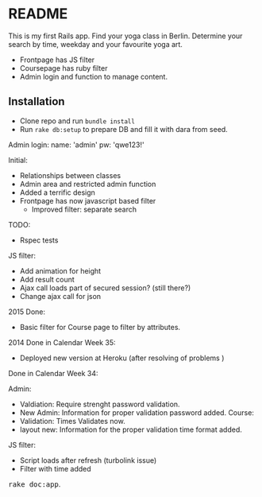 # README

This is my first Rails app. Find your yoga class in Berlin. Determine your search by time, weekday and your favourite yoga art.

- Frontpage has JS filter
- Coursepage has ruby filter
- Admin login and function to manage content.

## Installation
- Clone repo and run `bundle install`
- Run `rake db:setup` to prepare DB and fill it with dara from seed.

Admin login:
name:		'admin'
pw: 		'qwe123!'

Initial:
- Relationships between classes
- Admin area and restricted admin function
- Added a terrific design
- Frontpage has now javascript based filter
  - Improved filter: separate search

TODO:
- Rspec tests

JS filter:
 - Add animation for height
 - Add result count
 - Ajax call loads part of secured session? (still there?)
 - Change ajax call for json

2015
Done:
  - Basic filter for Course page to filter by attributes.

2014
Done in Calendar Week 35:
- Deployed new version at Heroku (after resolving of problems )

Done in Calendar Week 34:

Admin:
- Valdiation: Require strenght password validation.
- New Admin: Information for proper validation password added.
Course:
- Validation: Times Validates now.
- layout new: Information for the proper validation time format added.

JS filter:
 - Script loads after refresh (turbolink issue)
 - Filter with time added

<tt>rake doc:app</tt>.
